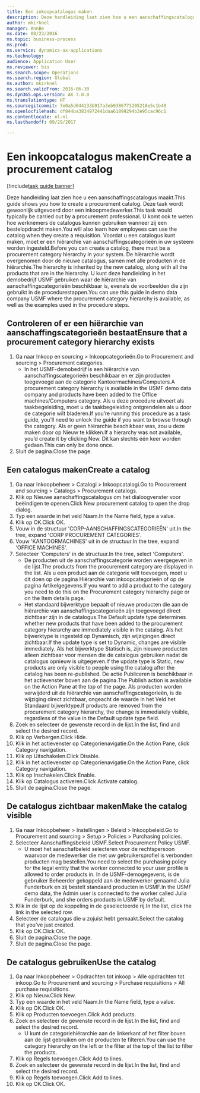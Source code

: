 ```yaml
--- 
title: Een inkoopcatalogus maken
description: Deze handleiding laat zien hoe u een aanschaffingscatalogus maakt.
author: mkirknel
manager: AnnBe
ms.date: 08/23/2016
ms.topic: business-process
ms.prod: 
ms.service: dynamics-ax-applications
ms.technology: 
audience: Application User
ms.reviewer: bis
ms.search.scope: Operations
ms.search.region: Global
ms.author: mkirknel
ms.search.validFrom: 2016-06-30
ms.dyn365.ops.version: AX 7.0.0
ms.translationtype: HT
ms.sourcegitcommit: 7e0a5d044133b917a3eb9386773205218e5c1b40
ms.openlocfilehash: df844ba3834972441daa61899294b3e95cac96c1
ms.contentlocale: nl-nl
ms.lasthandoff: 09/29/2017

---
```

# <a name="create-a-procurement-catalog"></a><span data-ttu-id="867cb-103">Een inkoopcatalogus maken</span><span class="sxs-lookup"><span data-stu-id="867cb-103">Create a procurement catalog</span></span>

[!include[task guide banner](../../includes/task-guide-banner.md)]

<span data-ttu-id="867cb-104">Deze handleiding laat zien hoe u een aanschaffingscatalogus maakt.</span><span class="sxs-lookup"><span data-stu-id="867cb-104">This guide shows you how to create a procurement catalog.</span></span> <span data-ttu-id="867cb-105">Deze taak wordt gewoonlijk uitgevoerd door een inkoopmedewerker.</span><span class="sxs-lookup"><span data-stu-id="867cb-105">This task would typically be carried out by a procurement professional.</span></span> <span data-ttu-id="867cb-106">U komt ook te weten hoe werknemers de catalogus kunnen gebruiken wanneer zij een bestelopdracht maken.</span><span class="sxs-lookup"><span data-stu-id="867cb-106">You will also learn how employees can use the catalog when they create a requisition.</span></span> <span data-ttu-id="867cb-107">Voordat u een catalogus kunt maken, moet er een hiërarchie van aanschaffingscategorieën in uw systeem worden ingesteld.</span><span class="sxs-lookup"><span data-stu-id="867cb-107">Before you can create a catalog, there must be a procurement category hierarchy in your system.</span></span> <span data-ttu-id="867cb-108">De hiërarchie wordt overgenomen door de nieuwe catalogus, samen met alle producten in de hiërarchie.</span><span class="sxs-lookup"><span data-stu-id="867cb-108">The hierarchy is inherited by the new catalog, along with all the products that are in the hierarchy.</span></span> <span data-ttu-id="867cb-109">U kunt deze handleiding in het demobedrijf USMF gebruiken waar de hiërarchie van aanschaffingscategorieën beschikbaar is, evenals de voorbeelden die zijn gebruikt in de procedurestappen.</span><span class="sxs-lookup"><span data-stu-id="867cb-109">You can use this guide in demo data company USMF where the procurement category hierarchy is available, as well as the examples used in the procedure steps.</span></span>


## <a name="ensure-that-a-procurement-category-hierarchy-exists"></a><span data-ttu-id="867cb-110">Controleren of er een hiërarchie van aanschaffingscategorieën bestaat</span><span class="sxs-lookup"><span data-stu-id="867cb-110">Ensure that a procurement category hierarchy exists</span></span>
1. <span data-ttu-id="867cb-111">Ga naar Inkoop en sourcing > Inkoopcategorieën.</span><span class="sxs-lookup"><span data-stu-id="867cb-111">Go to Procurement and sourcing > Procurement categories.</span></span>
    * <span data-ttu-id="867cb-112">In het USMF-demobedrijf is een hiërarchie van aanschaffingscategorieën beschikbaar en er zijn producten toegevoegd aan de categorie Kantoormachines/Computers.</span><span class="sxs-lookup"><span data-stu-id="867cb-112">A procurement category hierarchy is available in the USMF demo data company and products have been added to the Office machines/Computers category.</span></span> <span data-ttu-id="867cb-113">Als u deze procedure uitvoert als taakbegeleiding, moet u de taakbegeleiding ontgrendelen als u door de categorie wilt bladeren.</span><span class="sxs-lookup"><span data-stu-id="867cb-113">If you’re running this procedure as a task guide, you’ll need to unlock the guide if you want to browse through the category.</span></span> <span data-ttu-id="867cb-114">Als er geen hiërarchie beschikbaar was, zou u deze maken door op Nieuw te klikken.</span><span class="sxs-lookup"><span data-stu-id="867cb-114">If a hierarchy was not available, you’d create it by clicking New.</span></span> <span data-ttu-id="867cb-115">Dit kan slechts één keer worden gedaan.</span><span class="sxs-lookup"><span data-stu-id="867cb-115">This can only be done once.</span></span>  
2. <span data-ttu-id="867cb-116">Sluit de pagina.</span><span class="sxs-lookup"><span data-stu-id="867cb-116">Close the page.</span></span>

## <a name="create-a-catalog"></a><span data-ttu-id="867cb-117">Een catalogus maken</span><span class="sxs-lookup"><span data-stu-id="867cb-117">Create a catalog</span></span>
1. <span data-ttu-id="867cb-118">Ga naar Inkoopbeheer > Catalogi > Inkoopcatalogi.</span><span class="sxs-lookup"><span data-stu-id="867cb-118">Go to Procurement and sourcing > Catalogs > Procurement catalogs.</span></span>
2. <span data-ttu-id="867cb-119">Klik op Nieuwe aanschaffingscatalogus om het dialoogvenster voor beëindigen te openen.</span><span class="sxs-lookup"><span data-stu-id="867cb-119">Click New procurement catalog to open the drop dialog.</span></span>
3. <span data-ttu-id="867cb-120">Typ een waarde in het veld Naam.</span><span class="sxs-lookup"><span data-stu-id="867cb-120">In the Name field, type a value.</span></span>
4. <span data-ttu-id="867cb-121">Klik op OK.</span><span class="sxs-lookup"><span data-stu-id="867cb-121">Click OK.</span></span>
5. <span data-ttu-id="867cb-122">Vouw in de structuur 'CORP-AANSCHAFFINGSCATEGORIEËN' uit.</span><span class="sxs-lookup"><span data-stu-id="867cb-122">In the tree, expand 'CORP PROCUREMENT CATEGORIES'.</span></span>
6. <span data-ttu-id="867cb-123">Vouw 'KANTOORMACHINES' uit in de structuur.</span><span class="sxs-lookup"><span data-stu-id="867cb-123">In the tree, expand 'OFFICE MACHINES'.</span></span>
7. <span data-ttu-id="867cb-124">Selecteer 'Computers' in de structuur.</span><span class="sxs-lookup"><span data-stu-id="867cb-124">In the tree, select 'Computers'.</span></span>
    * <span data-ttu-id="867cb-125">De producten uit de aanschaffingscategorie worden weergegeven in de lijst.</span><span class="sxs-lookup"><span data-stu-id="867cb-125">The products from the procurement category are displayed in the list.</span></span> <span data-ttu-id="867cb-126">Als u een product aan de categorie wilt toevoegen, moet u dit doen op de pagina Hiërarchie van inkoopcategorieën of op de pagina Artikelgegevens.</span><span class="sxs-lookup"><span data-stu-id="867cb-126">If you want to add a product to the category you need to do this on the Procurement category hierarchy page or on the Item details page.</span></span>  
    * <span data-ttu-id="867cb-127">Het standaard bijwerktype bepaalt of nieuwe producten die aan de hiërarchie van aanschaffingscategorieën zijn toegevoegd direct zichtbaar zijn in de catalogus.</span><span class="sxs-lookup"><span data-stu-id="867cb-127">The Default update type determines whether new products that have been added to the procurement category hierarchy are immediately visible in the catalog.</span></span> <span data-ttu-id="867cb-128">Als het bijwerktype is ingesteld op Dynamisch, zijn wijzigingen direct zichtbaar.</span><span class="sxs-lookup"><span data-stu-id="867cb-128">If the update type is set to Dynamic, changes are visible immediately.</span></span> <span data-ttu-id="867cb-129">Als het bijwerktype Statisch is, zijn nieuwe producten alleen zichtbaar voor mensen die de catalogus gebruiken nadat de catalogus opnieuw is uitgegeven.</span><span class="sxs-lookup"><span data-stu-id="867cb-129">If the update type is Static, new products are only visible to people using the catalog after the catalog has been re-published.</span></span> <span data-ttu-id="867cb-130">De actie Publiceren is beschikbaar in het actievenster boven aan de pagina.</span><span class="sxs-lookup"><span data-stu-id="867cb-130">The Publish action is available on the Action Pane at the top of the page.</span></span> <span data-ttu-id="867cb-131">Als producten worden verwijderd uit de hiërarchie van aanschaffingscategorieën, is de wijziging direct zichtbaar, ongeacht de waarde in het Veld het Standaard bijwerktype.</span><span class="sxs-lookup"><span data-stu-id="867cb-131">If products are removed from the procurement category hierarchy, the change is immediately visible, regardless of the value in the Default update type field.</span></span>  
8. <span data-ttu-id="867cb-132">Zoek en selecteer de gewenste record in de lijst.</span><span class="sxs-lookup"><span data-stu-id="867cb-132">In the list, find and select the desired record.</span></span>
9. <span data-ttu-id="867cb-133">Klik op Verbergen.</span><span class="sxs-lookup"><span data-stu-id="867cb-133">Click Hide.</span></span>
10. <span data-ttu-id="867cb-134">Klik in het actievenster op Categorienavigatie.</span><span class="sxs-lookup"><span data-stu-id="867cb-134">On the Action Pane, click Category navigation.</span></span>
11. <span data-ttu-id="867cb-135">Klik op Uitschakelen.</span><span class="sxs-lookup"><span data-stu-id="867cb-135">Click Disable.</span></span>
12. <span data-ttu-id="867cb-136">Klik in het actievenster op Categorienavigatie.</span><span class="sxs-lookup"><span data-stu-id="867cb-136">On the Action Pane, click Category navigation.</span></span>
13. <span data-ttu-id="867cb-137">Klik op Inschakelen.</span><span class="sxs-lookup"><span data-stu-id="867cb-137">Click Enable.</span></span>
14. <span data-ttu-id="867cb-138">Klik op Catalogus activeren.</span><span class="sxs-lookup"><span data-stu-id="867cb-138">Click Activate catalog.</span></span>
15. <span data-ttu-id="867cb-139">Sluit de pagina.</span><span class="sxs-lookup"><span data-stu-id="867cb-139">Close the page.</span></span>

## <a name="make-the-catalog-visible"></a><span data-ttu-id="867cb-140">De catalogus zichtbaar maken</span><span class="sxs-lookup"><span data-stu-id="867cb-140">Make the catalog visible</span></span>
1. <span data-ttu-id="867cb-141">Ga naar Inkoopbeheer > Instellingen > Beleid > Inkoopbeleid.</span><span class="sxs-lookup"><span data-stu-id="867cb-141">Go to Procurement and sourcing > Setup > Policies > Purchasing policies.</span></span>
2. <span data-ttu-id="867cb-142">Selecteer Aanschaffingsbeleid USMF.</span><span class="sxs-lookup"><span data-stu-id="867cb-142">Select Procurement Policy USMF.</span></span>
    * <span data-ttu-id="867cb-143">U moet het aanschafbeleid selecteren voor de rechtspersoon waarvoor de medewerker die met uw gebruikersprofiel is verbonden producten mag bestellen.</span><span class="sxs-lookup"><span data-stu-id="867cb-143">You need to select the purchasing policy for the legal entity that the worker connected to your user profile is allowed to order products in.</span></span> <span data-ttu-id="867cb-144">In de USMF-demogegevens, is de gebruiker Beheerder gekoppeld aan de medewerker genaamd Julia Funderburk en zij bestelt standaard producten in USMF.</span><span class="sxs-lookup"><span data-stu-id="867cb-144">In the USMF demo data, the Admin user is connected to the worker called Julia Funderburk, and she orders products in USMF by default.</span></span>  
3. <span data-ttu-id="867cb-145">Klik in de lijst op de koppeling in de geselecteerde rij.</span><span class="sxs-lookup"><span data-stu-id="867cb-145">In the list, click the link in the selected row.</span></span>
4. <span data-ttu-id="867cb-146">Selecteer de catalogus die u zojuist hebt gemaakt.</span><span class="sxs-lookup"><span data-stu-id="867cb-146">Select the catalog that you’ve just created.</span></span>
5. <span data-ttu-id="867cb-147">Klik op OK.</span><span class="sxs-lookup"><span data-stu-id="867cb-147">Click OK.</span></span>
6. <span data-ttu-id="867cb-148">Sluit de pagina.</span><span class="sxs-lookup"><span data-stu-id="867cb-148">Close the page.</span></span>
7. <span data-ttu-id="867cb-149">Sluit de pagina.</span><span class="sxs-lookup"><span data-stu-id="867cb-149">Close the page.</span></span>

## <a name="use-the-catalog"></a><span data-ttu-id="867cb-150">De catalogus gebruiken</span><span class="sxs-lookup"><span data-stu-id="867cb-150">Use the catalog</span></span>
1. <span data-ttu-id="867cb-151">Ga naar Inkoopbeheer > Opdrachten tot inkoop > Alle opdrachten tot inkoop.</span><span class="sxs-lookup"><span data-stu-id="867cb-151">Go to Procurement and sourcing > Purchase requisitions > All purchase requisitions.</span></span>
2. <span data-ttu-id="867cb-152">Klik op Nieuw.</span><span class="sxs-lookup"><span data-stu-id="867cb-152">Click New.</span></span>
3. <span data-ttu-id="867cb-153">Typ een waarde in het veld Naam.</span><span class="sxs-lookup"><span data-stu-id="867cb-153">In the Name field, type a value.</span></span>
4. <span data-ttu-id="867cb-154">Klik op OK.</span><span class="sxs-lookup"><span data-stu-id="867cb-154">Click OK.</span></span>
5. <span data-ttu-id="867cb-155">Klik op Producten toevoegen.</span><span class="sxs-lookup"><span data-stu-id="867cb-155">Click Add products.</span></span>
6. <span data-ttu-id="867cb-156">Zoek en selecteer de gewenste record in de lijst.</span><span class="sxs-lookup"><span data-stu-id="867cb-156">In the list, find and select the desired record.</span></span>
    * <span data-ttu-id="867cb-157">U kunt de categoriehiërarchie aan de linkerkant of het filter boven aan de lijst gebruiken om de producten te filteren.</span><span class="sxs-lookup"><span data-stu-id="867cb-157">You can use the category hierarchy on the left or the filter at the top of the list to filter the products.</span></span>  
7. <span data-ttu-id="867cb-158">Klik op Regels toevoegen.</span><span class="sxs-lookup"><span data-stu-id="867cb-158">Click Add to lines.</span></span>
8. <span data-ttu-id="867cb-159">Zoek en selecteer de gewenste record in de lijst.</span><span class="sxs-lookup"><span data-stu-id="867cb-159">In the list, find and select the desired record.</span></span>
9. <span data-ttu-id="867cb-160">Klik op Regels toevoegen.</span><span class="sxs-lookup"><span data-stu-id="867cb-160">Click Add to lines.</span></span>
10. <span data-ttu-id="867cb-161">Klik op OK.</span><span class="sxs-lookup"><span data-stu-id="867cb-161">Click OK.</span></span>


